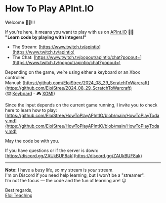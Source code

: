 
# How To Play APInt.IO

Welcome 🧙‍♂️!!!

If you're here, it means you want to play with us on [APInt.IO](https://apint.io/) 🍺😁  
**"Learn code by playing with integers!"**  
- The Stream: [https://www.twitch.tv/apintio](https://www.twitch.tv/apintio)  
- The Chat: [https://www.twitch.tv/popout/apintio/chat?popout=](https://www.twitch.tv/popout/apintio/chat?popout=)

Depending on the game, we’re using either a keyboard or an Xbox controller.  
Manual: [https://github.com/EloiStree/2024_08_29_ScratchToWarcraft](https://github.com/EloiStree/2024_08_29_ScratchToWarcraft)  
(⌨️ [Keyboard](https://github.com/EloiStree/2024_08_29_ScratchToWarcraft) - 🎮 [XOMI](https://github.com/EloiStree/2022_01_24_XOMI))  

Since the input depends on the current game running, I invite you to check here to learn how to play:  
[https://github.com/EloiStree/HowToPlayAPIntIO/blob/main/HowToPlayToday.md](https://github.com/EloiStree/HowToPlayAPIntIO/blob/main/HowToPlayToday.md)  

May the code be with you.  

If you have questions or if the server is down:  
[https://discord.gg/ZAUkBUF8ak](https://discord.gg/ZAUkBUF8ak)

---

**Note:** I have a busy life, so my stream is *your* stream.  
I'm on Discord if you need help learning, but I won’t be a "streamer".  
I’m not the focus — the code and the fun of learning are! 😉

Best regards,  
[Eloi Teaching](https://www.youtube.com/@EloiTeaching)
